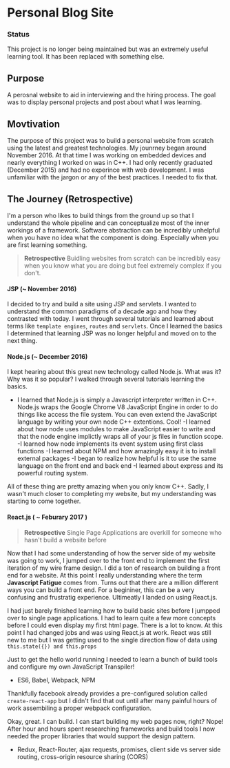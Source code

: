 
# Personal Blog Site

### Status

This project is no longer being maintained but was an extremely useful learning tool. It has been replaced with something else. 

## Purpose

A perosnal website to aid in interviewing and the hiring process. The goal was to display personal projects and post about what I was learning. 

## Movtivation

The purpose of this project was to build a personal website from scratch using the latest and greatest technologies. My jounrney began
around November 2016. At that time I was working on embedded devices and nearly everything I worked on was in C++. I had only recently graduated (December 2015) and had no experince with web development. I was unfamiliar with the jargon or any of the best practices. I needed to fix that.

## The Journey (Retrospective)

I'm a person who likes to build things from the ground up so that I understand the whole pipeline and can conceptualize most of the inner workings of a framework. Software abstraction can be incredibly unhelpful when you have no idea what the component is doing. Especially when you are first learning something.

> **Retrospective** Buidling websites from scratch can be incredibly easy when you know what you are doing but feel extremely complex if you don't.  

#### JSP (~ November 2016)
I decided to try and build a site using JSP and servlets. I wanted to understand the common paradigms of a decade ago and how they contrasted with today. I went through several tutorials and learned about terms like `template engines`, `routes` and `servlets`. Once I learned the basics I determined that learning JSP was no longer helpful and moved on to the next thing. 

#### Node.js (~ December 2016)
I kept hearing about this great new technology called Node.js. What was it? Why was it so popular? I walked through several tutorials learning the basics.

- I learned that Node.js is simply a Javascript interpreter written in C++. Node.js wraps the Google Chrome V8 JavaScript Engine in order to do things like access the file system. You can even extend the JavaScript language by writing your own node C++ extentions. Cool!
-I learned about how node uses modules to make JavaScript easier to write and that the node engine implictly wraps all of your js files in function scope. 
-I learned how node implements its event system using first class functions
-I learned about NPM and how amazingly easy it is to install external packages
-I began to realize how helpful is it to use the same language on the front end and back end
-I learned about express and its powerful routing system. 

All of these thing are pretty amazing when you only know C++. Sadly, I wasn't much closer to completing my website, but my understanding was starting to come together. 

#### React.js ( ~ Feburary 2017 )

> **Retrospective** Single Page Applications are overkill for someone who hasn't build a website before

Now that I had some understanding of how the server side of my website was going to work, I jumped over to the front end to implement the first iteration of my wire frame design. I did a ton of research on building a front end for a website. At this point I really understanding where the term **Javascript Fatigue** comes from. Turns out that there are a million different ways you can build a front end. For a begininer, this can be a very confusing and frustratig experience. Ultimeatly I landed on using React.js.

I had just barely finished learning how to build basic sites before I jumpped over to single page applications. I had to learn quite a few more concepts before I could even display my first html page. There is a lot to know. At this point I had changed jobs and was using React.js at work. React was still new to me but I was getting used to the single direction flow of data using `this.state({}) and this.props`

Just to get the hello world running I needed to learn a bunch of build tools and configure my own JavaScript Transpiler! 

 - ES6, Babel, Webpack, NPM
 
Thankfully facebook already provides a pre-configured solution called `create-react-app` but I didn't find that out until after many painful hours of work assembiling a proper webpack configuration. 

Okay, great. I can build. I can start building my web pages now, right? Nope! After hour and hours spent researching frameworks and build tools I now needed the proper libraries that would support the design pattern. 

 - Redux, React-Router, ajax requests, promises, client side vs server side routing, cross-origin resource sharing (CORS)
 
 
 




